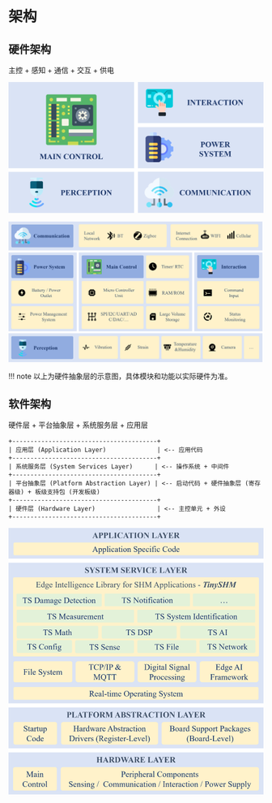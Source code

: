 # 架构

## 硬件架构

主控 + 感知 + 通信 + 交互 + 供电

![HARDWARE-ABSTRACTION](HARDWARE-ABSTRACTION.png)

![HARDWARE-ABSTRACTION-DETAIL](HARDWARE-ABSTRACTION-DETAIL.png)

!!! note
    以上为硬件抽象层的示意图，具体模块和功能以实际硬件为准。

## 软件架构

硬件层 + 平台抽象层 + 系统服务层 + 应用层

```shell
+----------------------------------------+
| 应用层 (Application Layer)              | <-- 应用代码
+----------------------------------------+
| 系统服务层 (System Services Layer)      | <-- 操作系统 + 中间件
+----------------------------------------+
| 平台抽象层 (Platform Abstraction Layer) | <-- 启动代码 + 硬件抽象层 (寄存器级) + 板级支持包 (开发板级)
+----------------------------------------+
| 硬件层 (Hardware Layer)                 | <-- 主控单元 + 外设
+----------------------------------------+
```

![SOFTWARE-ARCHITECTURE](SOFTWARE-ARCHITECTURE.png)